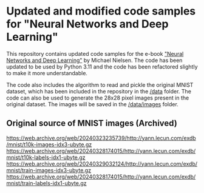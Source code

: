 # Updated and modified code samples for "Neural Networks and Deep Learning"

This repository contains updated code samples for the
e-book ["Neural Networks and Deep Learning"](http://neuralnetworksanddeeplearning.com) by Michael Nielsen. The code has
been updated to be used by Python 3.11 and the code has been refactored slightly to make it more understandable.

The code also includes the algorithm to read and pickle the original MNIST dataset, which has been included in the
repository in the [/data](/data) folder. The code can also be used to generate the 28x28 pixel images present in the
original dataset. The images will be saved in the [/data/images](/data/images) folder.

## Original source of MNIST images (Archived)
https://web.archive.org/web/20240323235739/http://yann.lecun.com/exdb/mnist/t10k-images-idx3-ubyte.gz
https://web.archive.org/web/20240328174015/http://yann.lecun.com/exdb/mnist/t10k-labels-idx1-ubyte.gz
https://web.archive.org/web/20240329032124/http://yann.lecun.com/exdb/mnist/train-images-idx3-ubyte.gz
https://web.archive.org/web/20240328174015/http://yann.lecun.com/exdb/mnist/train-labels-idx1-ubyte.gz
